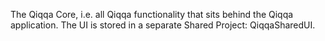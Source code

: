 ﻿The Qiqqa Core, i.e. all Qiqqa functionality that sits behind the Qiqqa application. The UI is stored in a separate Shared Project: QiqqaSharedUI.